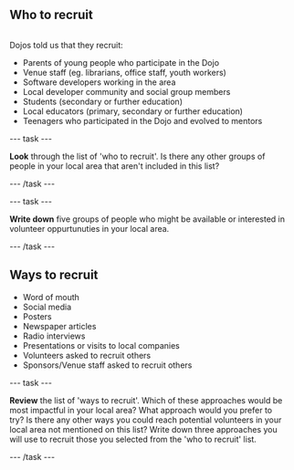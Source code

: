## Who to recruit

<div style="display: flex; flex-wrap: wrap">
<div style="flex-basis: 200px; flex-grow: 1; margin-right: 15px;">

Dojos told us that they recruit:
+ Parents of young people who participate in the Dojo
+ Venue staff (eg. librarians, office staff, youth workers)
+ Software developers working in the area
+ Local developer community and social group members
+ Students (secondary or further education)
+ Local educators (primary, secondary or further education)
+ Teenagers who participated in the Dojo and evolved to mentors
  
--- task ---

**Look** through the list of 'who to recruit'. Is there any other groups of people in your local area that aren't included in this list?

--- /task ---
  
--- task ---

**Write down** five groups of people who might be available or interested in volunteer oppurtunuties in your local area. 


--- /task ---
  
## Ways to recruit
+ Word of mouth
+ Social media
+ Posters
+ Newspaper articles
+ Radio interviews
+ Presentations or visits to local companies
+ Volunteers asked to recruit others
+ Sponsors/Venue staff asked to recruit others

--- task ---

**Review** the list of 'ways to recruit'. Which of these approaches would be most impactful in your local area? What approach would you prefer to try? Is there any other ways you could reach potential volunteers in your local area not mentioned on this list? Write down three approaches you will use to recruit those you selected from the 'who to recruit' list.

--- /task ---

</div>

